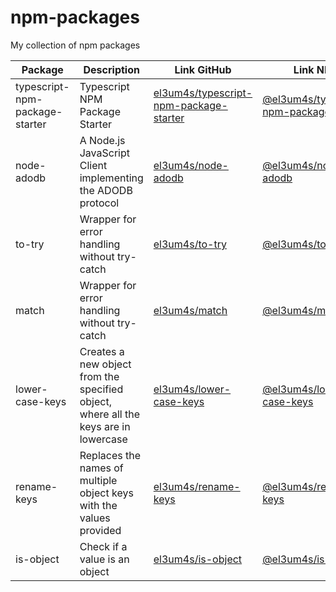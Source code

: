 # npm-packages
My collection of npm packages


| Package                        | Description                   | Link GitHub | Link NPM |
|--------------------------------|-------------------------------|-------------|----------|
| typescript-npm-package-starter | Typescript NPM Package Starter| [el3um4s/typescript-npm-package-starter](https://github.com/el3um4s/typescript-npm-package-starter) | [@el3um4s/typescript-npm-package-starter](https://www.npmjs.com/package/@el3um4s/typescript-npm-package-starter) |
| node-adodb | A Node.js JavaScript Client implementing the ADODB protocol | [el3um4s/node-adodb](https://github.com/el3um4s/node-adodb) | [@el3um4s/node-adodb](https://www.npmjs.com/package/@el3um4s/node-adodb) |
| to-try | Wrapper for error handling without try-catch | [el3um4s/to-try](https://github.com/el3um4s/to-try) | [@el3um4s/to-try](https://www.npmjs.com/package/@el3um4s/to-try) |
| match | Wrapper for error handling without try-catch | [el3um4s/match](https://github.com/el3um4s/match) | [@el3um4s/match](https://www.npmjs.com/package/@el3um4s/match) |
| lower-case-keys | Creates a new object from the specified object, where all the keys are in lowercase | [el3um4s/lower-case-keys](https://github.com/el3um4s/lower-case-keys) | [@el3um4s/lower-case-keys](https://www.npmjs.com/package/@el3um4s/lower-case-keys) |
| rename-keys | Replaces the names of multiple object keys with the values provided | [el3um4s/rename-keys](https://github.com/el3um4s/rename-keys) | [@el3um4s/rename-keys](https://www.npmjs.com/package/@el3um4s/rename-keys) |
| is-object  | Check if a value is an object | [el3um4s/is-object ](https://github.com/el3um4s/is-object ) | [@el3um4s/is-object](https://www.npmjs.com/package/@el3um4s/is-object ) |
